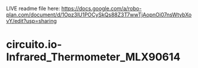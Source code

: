 LIVE readme file here:
https://docs.google.com/a/robo-plan.com/document/d/1Opz3lU1POCySkQs88Z3T7wwTjAopnOi07nsWtybXovY/edit?usp=sharing
# circuito.io-Infrared_Thermometer_MLX90614
